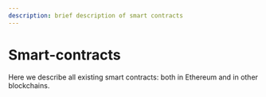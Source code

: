 ```yaml
---
description: brief description of smart contracts
---
```


# Smart-contracts

Here we describe all existing smart contracts: both in Ethereum and in other blockchains.
